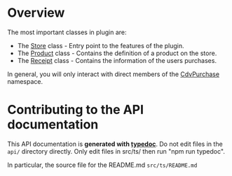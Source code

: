 # Overview

The most important classes in plugin are:

 - The [Store](./classes/CdvPurchase.Store.md) class - Entry point to the features of the plugin.
 - The [Product](./classes/CdvPurchase.Product.md) class - Contains the definition of a product on the store.
 - The [Receipt](./classes/CdvPurchase.Receipt.md) class - Contains the information of the users purchases.

In general, you will only interact with direct members of the [CdvPurchase](./modules/CdvPurchase.md) namespace.

# Contributing to the API documentation

This API documentation is **generated with [typedoc](https://typedoc.org)**. Do not edit files in the `api/` directory directly. Only edit files in src/ts/ then run "npm run typedoc".

In particular, the source file for the README.md `src/ts/README.md`
